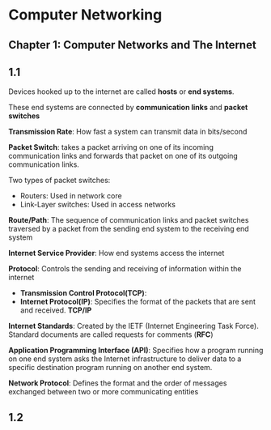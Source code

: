 # Computer Networking

## Chapter 1: Computer Networks and The Internet

## 1.1

Devices hooked up to the internet are called **hosts** or **end systems**. 

These end systems are connected by **communication links** and **packet switches**

**Transmission Rate**: How fast a system can transmit data in bits/second

**Packet Switch**: takes a packet arriving on one of its incoming communication
links and forwards that packet on one of its outgoing communication links. 

Two types of packet switches:

* Routers: Used in network core
* Link-Layer switches: Used in access networks 

**Route/Path**: The sequence of communication links and packet switches traversed by a packet from
the sending end system to the receiving end system

**Internet Service Provider**: How end systems access the internet

**Protocol**: Controls the sending and receiving of information within the internet

* **Transmission Control Protocol(TCP)**:
* **Internet Protocol(IP)**: Specifies the format of the packets that are sent and received. **TCP/IP**

**Internet Standards**: Created by the IETF (Internet Engineering Task Force). Standard documents are called requests for comments (**RFC**)

**Application Programming Interface (API)**: Specifies how a program running on one end system asks
the Internet infrastructure to deliver data to a specific destination program running on another end system. 

**Network Protocol**: Defines the format and the order of messages exchanged between
two or more communicating entities

## 1.2
